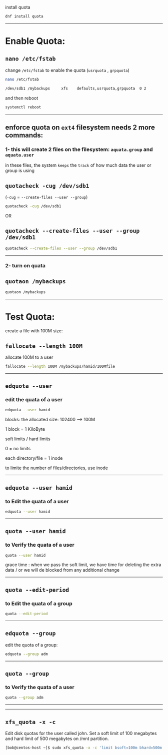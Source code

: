

install quota

```bash
dnf install quota
```

________________________________________________________________________________________________

# Enable Quota:

## `nano /etc/fstab`

change `/etc/fstab` to enable the quota (`usrquota` , `grpquota`)


```bash
nano /etc/fstab

/dev/sdb1 /mybackups     xfs    defaults,usrquota,grpquota  0 2
```

and then reboot


```bash
systemctl reboot 
```

________________________________________________________________________________________________


## enforce quota on `ext4` filesystem needs 2 more commands:



### 1- this will create 2 files on the filesystem: `aquata.group` and `aquata.user`

in these files, the system `keeps` the `track` of how much data the user or group is using


## `quotacheck -cug /dev/sdb1`

 (`-cug` = `--create-files --user --group`)

```bash
quotacheck -cug /dev/sdb1
```
 
 OR
 
 
## `quotacheck --create-files --user --group /dev/sdb1`

```bash
quotacheck --create-files --user --group /dev/sdb1
```




________________________________________________________________________________________________

### 2- turn on quata


## `quotaon /mybackups`

```bash
quotaon /mybackups
```

________________________________________________________________________________________________

# Test Quota:

create a file with 100M size:

## `fallocate --length 100M`

allocate 100M to a user


```bash
fallocate --length 100M /mybackups/hamid/100Mfile
```

________________________________________________________________________________________________


## `edquota --user`

### edit the quata of a user

```bash
edquota --user hamid
```


blocks: the allocated size: 102400 --> 100M

1 block = 1 KiloByte

soft limits / hard limits

0 = no limits


each directory/file = 1 inode

to limite the number of files/directories, use inode

________________________________________________________________________________________________


## `edquota --user hamid`

### to Edit the quata of a user


```bash
edquota --user hamid
```


________________________________________________________________________________________________


## `quota --user hamid`

### to Verify the quata of a user


```bash
quota --user hamid
```

grace time : when we pass the soft limit, we have time for deleting the extra data / or we will de blocked from any additional change


________________________________________________________________________________________________


## `quota --edit-period`

### to Edit the quata of a group

```bash
quota --edit-period
```

________________________________________________________________________________________________


## `edquota --group`

edit the quota of a group:

```bash
edquota --group adm
```

________________________________________________________________________________________________


## `quota --group`

### to Verify the quata of a user

```bash
quota --group adm
```
________________________________________________________________________________________________
________________________________________________________________________________________________

## `xfs_quota -x -c`

Edit disk quotas for the user called john. Set a soft limit of 100 megabytes and hard limit of 500 megabytes on /mnt partition.

```bash
[bob@centos-host ~]$ sudo xfs_quota -x -c 'limit bsoft=100m bhard=500m john' /mnt/
```

